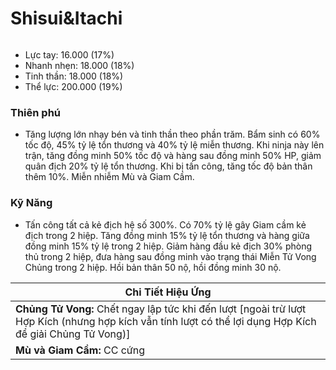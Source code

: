 # Shisui\&Itachi

<figure><img src="../../.gitbook/assets/Shisui_26_Itachi_S.Atk_.gif" alt=""><figcaption></figcaption></figure>

* Lực tay: 16.000 (17%)
* Nhanh nhẹn: 18.000 (18%)
* Tinh thần: 18.000 (18%)
* Thể lực: 200.000 (19%)

### Thiên phú

* Tăng lượng lớn nhạy bén và tinh thần theo phần trăm. Bẩm sinh có 60% tốc độ, 45% tỷ lệ tổn thương và 40% tỷ lệ miễn thương. Khi ninja này lên trận, tăng đồng minh 50% tốc độ và hàng sau đồng minh 50% HP, giảm quân địch 20% tỷ lệ tổn thương. Khi bị tấn công, tăng tốc độ bản thân thêm 10%. Miễn nhiễm Mù và Giam Cầm.

### Kỹ Năng

* Tấn công tất cả kẻ địch hệ số 300%. Có 70% tỷ lệ gây Giam cầm kẻ địch trong 2 hiệp. Tăng đồng minh 15% tỷ lệ tổn thương và hàng giữa đồng minh 15% tỷ lệ trong 2 hiệp. Giảm hàng đầu kẻ địch 30% phòng thủ trong 2 hiệp, đưa hàng sau đồng minh vào trạng thái Miễn Tử Vong Chủng trong 2 hiệp. Hồi bản thân 50 nộ, hồi đồng minh 30 nộ.

| Chi Tiết Hiệu Ứng                                                                                                                                          |
| ---------------------------------------------------------------------------------------------------------------------------------------------------------- |
| **Chủng Tử Vong:** Chết ngay lập tức khi đến lượt \[ngoài trừ lượt Hợp Kích (nhưng hợp kích vẫn tính lượt có thể lợi dụng Hợp Kích để giải Chủng Tử Vong)] |
| **Mù và Giam Cầm:** CC cứng                                                                                                                                |
